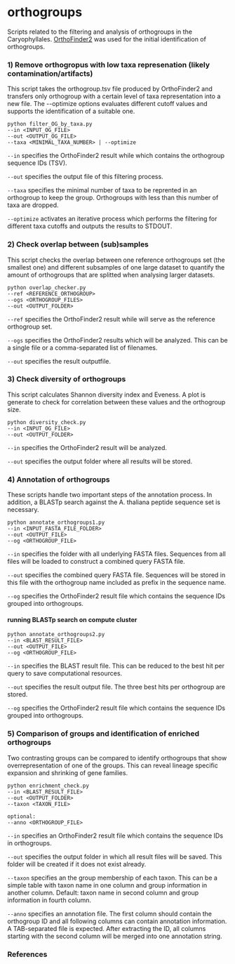 # orthogroups
Scripts related to the filtering and analysis of orthogroups in the Caryophyllales. [OrthoFinder2](https://github.com/davidemms/OrthoFinder) was used for the initial identification of orthogroups.


### 1) Remove orthogropus with low taxa represenation (likely contamination/artifacts) ###

This script takes the orthogroup.tsv file produced by OrthoFinder2 and transfers only orthogroup with a certain level of taxa representation into a new file. The --optimize options evaluates different cutoff values and supports the identification of a suitable one.


```
python filter_OG_by_taxa.py
--in <INPUT_OG_FILE>
--out <OUTPUT_OG_FILE>
--taxa <MINIMAL_TAXA_NUMBER> | --optimize
```          

`--in` specifies the OrthoFinder2 result while which contains the orthogroup sequence IDs (TSV).

`--out` specifies the output file of this filtering process.

`--taxa` specifies the minimal number of taxa to be reprented in an orthogroup to keep the group. Orthogroups with less than this number of taxa are dropped.

`--optimize` activates an iterative process which performs the filtering for different taxa cutoffs and outputs the results to STDOUT.



### 2) Check overlap between (sub)samples ###

This script checks the overlap between one reference orthogroups set (the smallest one) and different subsamples of one large dataset to quantify the amount of orthogroups that are splitted when analysing larger datasets.

```
python overlap_checker.py
--ref <REFERENCE_ORTHOGROUP>
--ogs <ORTHOGROUP_FILES>
--out <OUTPUT_FOLDER>
```          

`--ref` specifies the OrthoFinder2 result while will serve as the reference orthogroup set.

`--ogs` specifies the OrthoFinder2 results which will be analyzed. This can be a single file or a comma-separated list of filenames.

`--out` specifies the result outputfile.



### 3) Check diversity of orthogroups ###

This script calculates Shannon diversity index and Eveness. A plot is generate to check for correlation between these values and the orthogroup size.


```
python diversity_check.py
--in <INPUT_OG_FILE>
--out <OUTPUT_FOLDER>
```          

`--in` specifies the OrthoFinder2 result will be analyzed.

`--out` specifies the output folder where all results will be stored.

							
							
### 4) Annotation of orthogroups ###

These scripts handle two important steps of the annotation process. In addition, a BLASTp search against the A. thaliana peptide sequence set is necessary.

```
python annotate_orthogroups1.py
--in <INPUT_FASTA_FILE_FOLDER>
--out <OUTPUT_FILE>
--og <ORTHOGROUP_FILE>
```          

`--in` specifies the folder with all underlying FASTA files. Sequences from all files will be loaded to construct a combined query FASTA file.

`--out` specifies the combined query FASTA file. Sequences will be stored in this file with the orthogroup name included as prefix in the sequence name.

`--og` specifies the OrthoFinder2 result file which contains the sequence IDs grouped into orthogroups.

							

#### running BLASTp search on compute cluster ###

```
python annotate_orthogroups2.py
--in <BLAST_RESULT_FILE>
--out <OUTPUT_FILE>
--og <ORTHOGROUP_FILE>
```          

`--in` specifies the BLAST result file. This can be reduced to the best hit per query to save computational resources.

`--out` specifies the result output file. The three best hits per orthogroup are stored.

`--og` specifies the OrthoFinder2 result file which contains the sequence IDs grouped into orthogroups.



### 5) Comparison of groups and identification of enriched orthogroups ###

Two contrasting groups can be compared to identify orthogroups that show overrepresentation of one of the groups. This can reveal lineage specific expansion and shrinking of gene families.

```
python enrichment_check.py
--in <BLAST_RESULT_FILE>
--out <OUTPUT_FOLDER>
--taxon <TAXON_FILE>

optional:
--anno <ORTHOGROUP_FILE>
```          

`--in` specifies an OrthoFinder2 result file which contains the sequence IDs in orthogroups.

`--out` specifies the output folder in which all result files will be saved. This folder will be created if it does not exist already.

`--taxon` specifies an the group membership of each taxon. This can be a simple table with taxon name in one column and group information in another column. Default: taxon name in second column and group information in fourth column.

`--anno` specifies an annotation file. The first column should contain the orthogroup ID and all following columns can contain annotation information. A TAB-separated file is expected. After extracting the ID, all columns starting with the second column will be merged into one annotation string. 





### References ###


